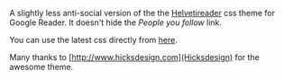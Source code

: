 A slightly less anti-social version of the the [Helvetireader](http://helvetireader.com/) css theme for Google Reader.
It doesn't hide the _People you follow_ link.

You can use the latest css directly from [here](https://github.com/adagios/Social-Helvetireader/raw/master/helvetireader.2.css).

Many thanks to [http://www.hicksdesign.com](Hicksdesign) for the awesome theme.
